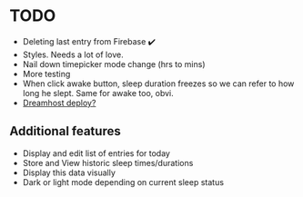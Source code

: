 # TODO

-   Deleting last entry from Firebase ✔️
-   Styles. Needs a lot of love.
-   Nail down timepicker mode change (hrs to mins)
-   More testing
-   When click awake button, sleep duration freezes so we can refer to how long he slept. Same for awake too, obvi.
-   [Dreamhost deploy?](https://help.dreamhost.com/hc/en-us/articles/216445197-Pushing-your-local-Git-repository-to-a-DreamHost-server-Linux-Mac-OS-X)

## Additional features

-   Display and edit list of entries for today
-   Store and View historic sleep times/durations
-   Display this data visually
-   Dark or light mode depending on current sleep status

